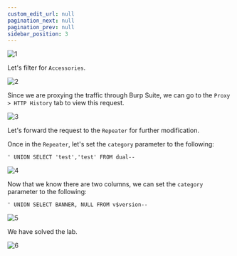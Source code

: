 ```yaml
---
custom_edit_url: null
pagination_next: null
pagination_prev: null
sidebar_position: 3
---
```


![1](https://github.com/Knign/Write-ups/assets/110326359/dd519b8d-f486-46b3-af19-2d8b67fd6585)

Let's filter for `Accessories`.

![2](https://github.com/Knign/Write-ups/assets/110326359/a7dacc13-cdf2-4c76-9d94-4f675aafb2da)

Since we are proxying the traffic through Burp Suite, we can go to the `Proxy > HTTP History` tab to view this request.

![3](https://github.com/Knign/Write-ups/assets/110326359/f8925d03-680c-4ebb-896f-6c6157aebc7a)

Let's forward the request to the `Repeater` for further modification.

Once in the `Repeater`, let's set the `category` parameter to the following:

```
' UNION SELECT 'test','test' FROM dual--
```

![4](https://github.com/Knign/Write-ups/assets/110326359/2787b997-6902-4310-93c7-7bc0faf44ee8)

Now that we know there are two columns, we can set the `category` parameter to the following:

```
' UNION SELECT BANNER, NULL FROM v$version--
```

![5](https://github.com/Knign/Write-ups/assets/110326359/d176ef09-8c9d-43d7-8e4c-10d2cf860d01)

We have solved the lab.

![6](https://github.com/Knign/Write-ups/assets/110326359/0b363cc4-f88f-4735-92b6-bc67166545ef)
